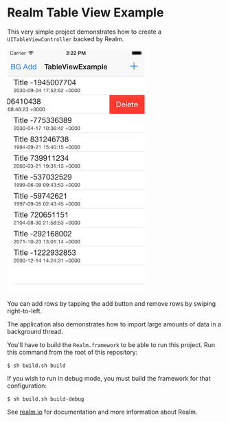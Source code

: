 # Realm Table View Example

This very simple project demonstrates how to create a `UITableViewController` backed by Realm.

![Screenshot](screenshot.png)

You can add rows by tapping the add button and remove rows by swiping right-to-left.

The application also demonstrates how to import large amounts of data in a background thread.

You'll have to build the `Realm.framework` to be able to run this project. Run this command from the root of this repository:

```objc
$ sh build.sh build
```

If you wish to run in debug mode, you must build the framework for that configuration:

```obj_c
$ sh build.sh build-debug
```

See [realm.io](http://realm.io/docs/ios) for documentation and more information about Realm.
